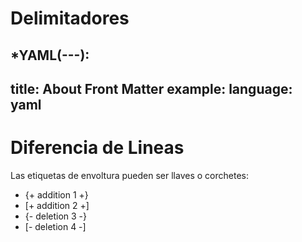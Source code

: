 # Delimitadores 
*YAML(---):
---
title: About Front Matter
example:
language: yaml
---
# Diferencia de Lineas 

Las etiquetas de envoltura pueden ser llaves o corchetes:

- {+ addition 1 +}
- [+ addition 2 +]
- {- deletion 3 -}
- [- deletion 4 -]
